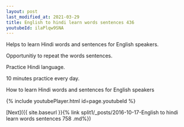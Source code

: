 ```yaml
---
layout: post
last_modified_at: 2021-03-29
title: English to hindi learn words sentences 436 
youtubeId: ilaPlqw9SNA
---
```

 
 
Helps to learn Hindi words and sentences for English speakers.

Opportunitiy to repeat the words sentences. 

Practice Hindi language. 
 
10 minutes practice every day. 
 
How to learn Hindi words and sentences for English speakers 
 
{% include youtubePlayer.html id=page.youtubeId %}
 
 
[Next]({{ site.baseurl }}{% link  split1/_posts/2016-10-17-English to hindi learn words sentences 758 .md%})
 
